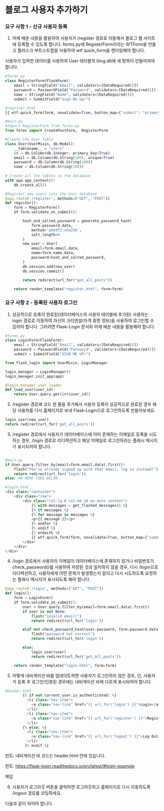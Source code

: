 # 블로그 사용자 추가하기

### 요구 사항 1 - 신규 사용자 등록
1. 어제 배운 내용을 활용하여 사용자가 /register 경로로 이동해서 블로그 웹 사이트에 등록할 수 있도록 합니다. forms.py에 RegisterForm이라는 WTForm을 만들고 플라스크 부트스트랩을 사용하여 wtf quick_form을 렌더링해야 합니다.

사용자가 입력한 데이터를 사용하여 User 테이블의 blog.db에 새 항목이 만들어져야 합니다.
```python
#forms.py
class RegisterForm(FlaskForm):
    email = StringField("Email", validators=[DataRequired()])
    password = PasswordField("Password", validators=[DataRequired()])
    name = StringField("Name", validators=[DataRequired()])
    submit = SubmitField("Sign Me Up!")
```
```python
#register.html
{{ wtf.quick_form(form, novalidate=True, button_map={"submit": "primary"}) }}
```
```python
#main.py
#Import RegisterForm from forms.py
from forms import CreatePostForm,  RegisterForm

#Create the User Table
class User(UserMixin, db.Model):
    __tablename__ = "users"
    id = db.Column(db.Integer, primary_key=True)
    email = db.Column(db.String(100), unique=True)
    password = db.Column(db.String(100))
    name = db.Column(db.String(100))
    
# Create all the tables in the database
with app.app_context():
    db.create_all()

#Register new users into the User database
@app.route('/register', methods=["GET", "POST"])
def register():
    form = RegisterForm()
    if form.validate_on_submit():

        hash_and_salted_password = generate_password_hash(
            form.password.data,
            method='pbkdf2:sha256',
            salt_length=8
        )
        new_user = User(
            email=form.email.data,
            name=form.name.data,
            password=hash_and_salted_password,
        )
        db.session.add(new_user)
        db.session.commit()
        
        return redirect(url_for("get_all_posts"))

    return render_template("register.html", form=form)
```

### 요구 사항 2 - 등록된 사용자 로그인
1. 성공적으로 등록이 완료된(데이터베이스의 사용자 테이블에 추가된) 사용자는 login 경로로 이동하여 자신의 크리덴셜(자격 증명 정보)을 사용하여 로그인할 수 있어야 합니다. 그러려면 Flask-Login 문서와 어제 배운 내용을 활용해야 합니다.
```python
#forms.py
class LoginForm(FlaskForm):
    email = StringField("Email", validators=[DataRequired()])
    password = PasswordField("Password", validators=[DataRequired()])
    submit = SubmitField("SIGN ME UP!")
```
```python
from flask_login import UserMixin, LoginManager

login_manager = LoginManager()
login_manager.init_app(app)

@login_manager.user_loader
def load_user(user_id):
    return User.query.get(int(user_id))


```

2. /register 경로에 코드 한 줄을 추가해서 사용자 등록이 성공적으로 완료된 경우 해당 사용자를 다시 홈페이지로 보내 Flask-Login으로 로그인하도록 만들어보세요.
```python
login_user(new_user)
return redirect(url_for('get_all_posts'))
```

3. /register 경로에서 사용자가 데이터베이스에 이미 존재하는 이메일로 등록을 시도하는 경우, /login 경로로 리디렉션하고 해당 이메일로 로그인하라는 플래시 메시지가 표시되어야 합니다.

```python

#main.py
if User.query.filter_by(email=form.email.data).first():
    flash("You've already signed up with that email, log in instead!")
    return redirect(url_for('login'))
else: ## MORE CODE BELOW

#login.html
<div class="container">
    <div class="row">
        <div class="col-lg-8 col-md-10 mx-auto content">
            {% with messages = get_flashed_messages() %}
            {% if messages %}
            {% for message in messages %}
            <p>{{ message }}</p>
            {% endfor %}
            {% endif %}
            {% endwith %}
            {{ wtf.quick_form(form, novalidate=True, button_map={"submit": "primary"}) }}
        </div>
    </div>
</div>
```
4. /login 경로에서 사용자의 이메일이 데이터베이스에 존재하지 않거나 비밀번호가 check_password()를 사용하여 저장된 것과 일치하지 않을 경우, 다시 /login으로 리디렉션하고, 사용자에게 어떤 문제가 발생했는지 알리고 다시 시도하도록 요청하는 플래시 메시지가 표시되도록 해야 합니다.
```python
@app.route('/login', methods=["GET", "POST"])
def login():
    form = LoginForm()
    if form.validate_on_submit():
        user = User.query.filter_by(email=form.email.data).first()
        if user is not None:
            flash("invalid email!")
            return redirect(url_for('login'))

        elif not check_password_hash(user.password, form.password.data):
            flash("password not correct")
            return redirect(url_for('login'))

        else:
            login_user(user)
            return redirect(url_for('get_all_posts'))

    return render_template("login.html", form=form)
```

5. 어떻게 내비게이션 바를 업데이트하면 사용자가 로그인하지 않은 경우, 단, 사용자가 등록 후 로그인/인증된 경우에는 내비게이션 바에 다르게 표시되어야 합니다.
```python
#header.html
        {% if not current_user.is_authenticated: %}
          <li class="nav-item">
            <a class="nav-link" href="{{ url_for('login') }}">Login</a>
          </li>
          <li class="nav-item">
            <a class="nav-link" href="{{ url_for('register') }}">Register</a>
          </li>
        {% else: %}
          <li class="nav-item">
            <a class="nav-link" href="{{ url_for('logout') }}">Log Out</a>
          </li>
         {% endif %}
```



힌트: 내비게이션 바 코드는 header.html 안에 있습니다.

힌트: https://flask-login.readthedocs.io/en/latest/#login-example

해답



6. 사용자가 로그아웃 버튼을 클릭하면 로그아웃하고 홈페이지로 다시 이동하도록 /logout 경로를 코딩하세요.

다음과 같이 되어야 합니다.
